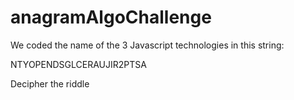 # anagramAlgoChallenge

We coded the name of the 3 Javascript technologies in this string:

NTYOPENDSGLCERAUJIR2PTSA

Decipher the riddle
